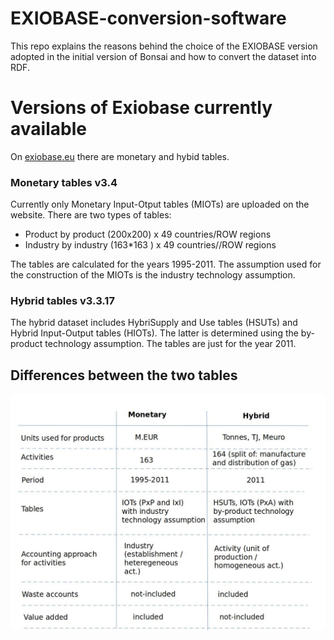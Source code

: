 # EXIOBASE-conversion-software
This repo explains the reasons behind the choice of the EXIOBASE version adopted in the initial version of Bonsai and how to convert the dataset into RDF.

# Versions of Exiobase currently available
On [exiobase.eu](https://www.exiobase.eu/index.php/component/users/?view=login&return=aHR0cHM6Ly93d3cuZXhpb2Jhc2UuZXUvaW5kZXgucGhwL2RhdGEtZG93bmxvYWQvZXhpb2Jhc2UzaHliLzEyNS1leGlvYmFzZS0zLTMtMTctaHN1dC0yMDExL2ZpbGU=&Itemid=251) there are monetary and hybid tables. 

### Monetary tables v3.4

Currently only Monetary Input-Otput tables (MIOTs) are uploaded on the website. There are two types of tables:

- Product by product (200x200) x 49 countries/ROW regions
- Industry by industry (163*163 ) x 49 countries//ROW regions

The tables are calculated for the years 1995-2011. The assumption used for the construction of the MIOTs is the industry technology assumption.

### Hybrid tables v3.3.17

The hybrid dataset includes HybriSupply and Use tables (HSUTs) and Hybrid Input-Output tables (HIOTs). The latter is determined using the by-product technology assumption. The tables are just for the year 2011.

## Differences between the two tables

![Table](https://github.com/BONSAMURAIS/EXIOBASE-conversion-software/blob/master/differences_exiobase_monetary_physical.jpg)

